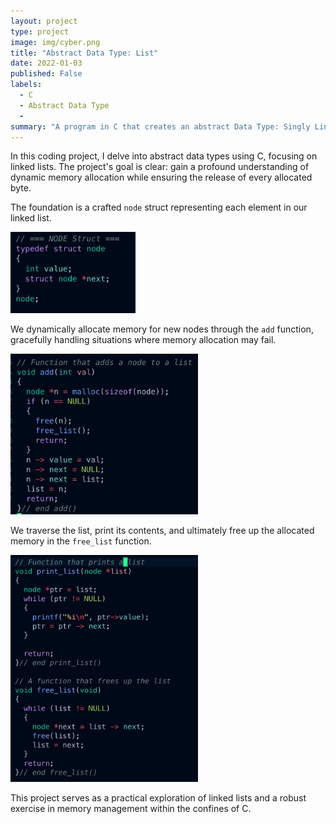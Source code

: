 ```yaml
---
layout: project
type: project
image: img/cyber.png
title: "Abstract Data Type: List"
date: 2022-01-03
published: False
labels:
  - C
  - Abstract Data Type
  -
summary: "A program in C that creates an abstract Data Type: Singly Linked List."
---
```


In this coding project, I delve into abstract data types using C, focusing on linked lists. The project's goal is clear: gain a profound understanding of dynamic memory allocation while ensuring the release of every allocated byte.

The foundation is a crafted `node` struct representing each element in our linked list.

<img width="200px" src = "../img/struct.png" class="img-thumbnail" img>

We dynamically allocate memory for new nodes through the `add` function, gracefully handling situations where memory allocation may fail.

<img width="300px" src = "../img/add.png" class="img-thumbnail" img>

We traverse the list, print its contents, and ultimately free up the allocated memory in the `free_list` function.

<img width="300px" src = "../img/Print-free.png" class="img-thumbnail" img>

This project serves as a practical exploration of linked lists and a robust exercise in memory management within the confines of C.
